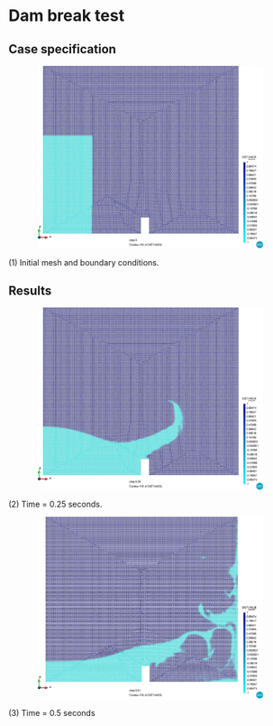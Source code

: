 # Dam break test

## Case specification

<p align="center">
  <img src="data/1.jpg" width="400" />

  (1) Initial mesh and boundary conditions.
</p>

## Results

<p align="center">
  <img src="data/2.jpg" width="400" />

  (2) Time = 0.25 seconds.
</p>

<p align="center">
  <img src="data/3.jpg" width="400" />

  (3) Time = 0.5 seconds
</p>
